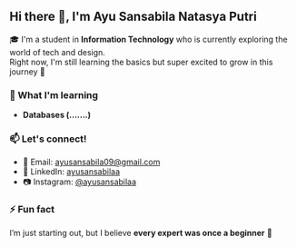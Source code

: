 ## Hi there 👋, I'm Ayu Sansabila Natasya Putri  

🎓 I'm a student in **Information Technology** who is currently exploring the world of tech and design.  
Right now, I'm still learning the basics but super excited to grow in this journey 🚀  

### 🌱 What I'm learning
- **Databases (.......)**

### 📫 Let's connect!
- 📧 Email: [ayusansabila09@gmail.com](mailto:ayusansabila09@gmail.com)  
- 💼 LinkedIn: [ayusansabilaa](https://www.linkedin.com/in/ayusansabilaa)  
- 📷 Instagram: [@ayusansabilaa](https://instagram.com/ayusansabilaa)  

### ⚡ Fun fact
I’m just starting out, but I believe **every expert was once a beginner** 🌸
